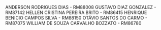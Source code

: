 ANDERSON RODRIGUES DIAS - RM88008
GUSTAVO DIAZ GONZALEZ - RM87142
HELLEN CRISTINA PEREIRA BRITO - RM86415
HENRIQUE BENICIO CAMPOS SILVA - RM88150
OTÁVIO SANTOS DO CARMO - RM87075
WILLIAM DE SOUZA CARVALHO BOZZATO - RM86780
